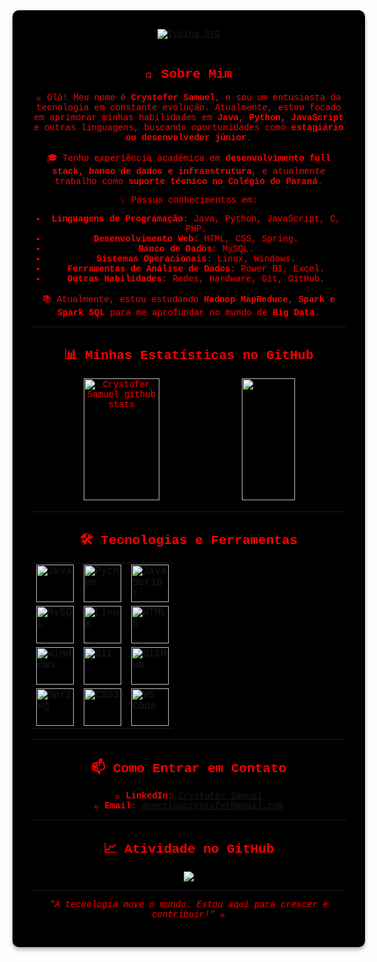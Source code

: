 <div align="center" style="background-color: #000000; padding: 30px; border-radius: 10px; box-shadow: 0 4px 6px rgba(0,0,0,0.3); font-family: 'Courier New', Courier, monospace; color: #FF0000; width: 100%;">
  <a href="https://git.io/typing-svg">
    <img src="https://readme-typing-svg.herokuapp.com?font=Jersey+10&weight=600&size=25&pause=1000&color=FF0000&center=true&vCenter=true&random=true&width=435&lines=Meu+Nome+%C3%A9+Crystofer+Samuel;Seja+Bem-Vindo+Ao+Meu+GitHub" alt="Typing SVG" />
  </a>
  <br/><br/>

## 🚀 Sobre Mim

👋 Olá! Meu nome é **Crystofer Samuel**, e sou um entusiasta da tecnologia em constante evolução. Atualmente, estou focado em aprimorar minhas habilidades em **Java, Python, JavaScript** e outras linguagens, buscando oportunidades como **estagiário ou desenvolvedor júnior**.

🎓 Tenho experiência acadêmica em **desenvolvimento full stack, banco de dados e infraestrutura**, e atualmente trabalho como **suporte técnico no Colégio do Paraná**.

💡 Possuo conhecimentos em:
- **Linguagens de Programação**: Java, Python, JavaScript, C, PHP.
- **Desenvolvimento Web**: HTML, CSS, Spring.
- **Banco de Dados**: MySQL.
- **Sistemas Operacionais**: Linux, Windows.
- **Ferramentas de Análise de Dados**: Power BI, Excel.
- **Outras Habilidades**: Redes, Hardware, Git, GitHub.

📚 Atualmente, estou estudando **Hadoop MapReduce, Spark e Spark SQL** para me aprofundar no mundo de **Big Data**.

---

## 📊 Minhas Estatísticas no GitHub

<div align="center">  
  <img width="49%" height="195px" src="https://github-readme-stats.vercel.app/api?username=CrySamuel&show_icons=true&count_private=true&hide_border=true&title_color=FF0000&icon_color=FF0000&text_color=c9d1d9&bg_color=0d1117" alt="Crystofer Samuel github stats"/> 
  <img width="41%" height="195px" src="https://github-readme-stats.vercel.app/api/top-langs/?username=CrySamuel&layout=compact&hide_border=true&title_color=FF0000&text_color=FF0000&bg_color=0d1117" />
</div>

---

## 🛠️ Tecnologias e Ferramentas

<div align="center">
  <table>
    <tr>
      <td><img src="https://cdn.jsdelivr.net/gh/devicons/devicon/icons/java/java-original.svg" width="60" height="60" alt="Java"/></td>
      <td><img src="https://cdn.jsdelivr.net/gh/devicons/devicon/icons/python/python-original.svg" width="60" height="60" alt="Python"/></td>
      <td><img src="https://cdn.jsdelivr.net/gh/devicons/devicon/icons/javascript/javascript-original.svg" width="60" height="60" alt="JavaScript"/></td>
    </tr>
    <tr>
      <td><img src="https://cdn.jsdelivr.net/gh/devicons/devicon/icons/mysql/mysql-original.svg" width="60" height="60" alt="MySQL"/></td>
      <td><img src="https://cdn.jsdelivr.net/gh/devicons/devicon/icons/linux/linux-original.svg" width="60" height="60" alt="Linux"/></td>
      <td><img src="https://cdn.jsdelivr.net/gh/devicons/devicon/icons/html5/html5-original.svg" width="60" height="60" alt="HTML5"/></td>
    </tr>
    <tr>
      <td><img src="https://cdn.jsdelivr.net/gh/devicons/devicon/icons/windows8/windows8-original.svg" width="60" height="60" alt="Windows"/></td>
      <td><img src="https://cdn.jsdelivr.net/gh/devicons/devicon/icons/git/git-original.svg" width="60" height="60" alt="Git"/></td>
      <td><img src="https://cdn.jsdelivr.net/gh/devicons/devicon/icons/github/github-original.svg" width="60" height="60" alt="GitHub"/></td>
    </tr>
    <tr>
      <td><img src="https://cdn.jsdelivr.net/gh/devicons/devicon/icons/spring/spring-original.svg" width="60" height="60" alt="Spring"/></td>
      <td><img src="https://cdn.jsdelivr.net/gh/devicons/devicon/icons/css3/css3-original.svg" width="60" height="60" alt="CSS3"/></td>
      <td><img src="https://cdn.jsdelivr.net/gh/devicons/devicon/icons/vscode/vscode-original.svg" width="60" height="60" alt="VS Code"/></td>
    </tr>
  </table>
</div>

---

## 📫 Como Entrar em Contato

🔗 **LinkedIn**: [Crystofer Samuel](https://www.linkedin.com/in/crystofer-samuel)  
📧 **Email**: demetinocrystofer@gmail.com  

---

## 📈 Atividade no GitHub

<div align="center">
  <img src="https://github-readme-activity-graph.vercel.app/graph?username=CrySamuel&bg_color=0d1117&color=FF0000&line=FF0000&point=ffffff&area=true&hide_border=true"/>
</div>

---

*"A tecnologia move o mundo. Estou aqui para crescer e contribuir!"* 🚀
